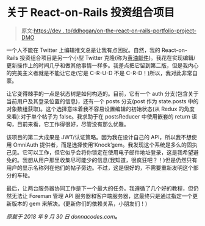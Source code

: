 # 关于 React-on-Rails 投资组合项目

> 原文:[https://dev . to/ddhogan/on-the-react-on-rails-portfolio-project-DMO](https://dev.to/ddhogan/on-the-react-on-rails-portfolio-project-dmo)

一个人不能在 Twitter 上编辑推文总是让我有点困扰。自然，我的 React-on-Rails 投资组合项目是另一个小型 Twitter 克隆(称为[黄油邮件](https://github.com/ddhogan/butter-emails))。我花在实现编辑/更新操作上的时间几乎和做其他事情一样多。我差点把它留到第二版，但是我内心的完美主义者就是不能让它走(它是 C-R-U-D 不是 C-R-D！)所以，我对此非常自豪。

让它变得棘手的一点是状态树是如何构造的。目前，它有一个 auth 分支(包含关于当前用户及其登录位置的信息)，还有一个 posts 分支(post 作为 state.posts 中的对象数组获取)。这个选择意味着我不容易设置编辑的初始状态(从 Redux 的角度来看):对于单个帖子为 false。我求助于在 postsReducer 中使用嵌套的 return 语句，目前来看，它工作得很好，尽管没有那么优雅。

该项目的第二大成果是 JWT/认证策略。因为我在设计自己的 API，所以我不想使用 OmniAuth 提供者，而是选择使用‘Knock’gem。我发现这个系统是多么的固执己见。它可以工作，但它似乎会将你锁定在使用电子邮件地址登录，这是我希望避免的。我想从用户那里收集尽可能少的信息(我知道，很疯狂吧？！)但是仍然只有用户的显示名称列在他们的帖子旁边。不过，这是很好的，不需要重新发明这个部分的车轮。

最后，让两台服务器协同工作是下一个最大的任务。我遵循了几个好的教程，但仍然无法让 Foreman 管理 API 服务器和客户端服务器，这最终只是通过指定一个更新版本的 gem 来解决。(更新你们的依赖关系，小朋友们！)

*原载于 2018 年 9 月 30 日 donnacodes.com*[](http://donnacodes.com/on_the_react_on_rails_portfolio_project)**。**